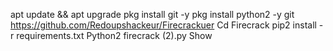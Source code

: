 apt update && apt upgrade
pkg install git -y
pkg install python2 -y
git https://github.com/Redoupshackeur/Firecrackuer
Cd Firecrack
pip2 install -r requirements.txt
Python2 firecrack (2).py
Show
